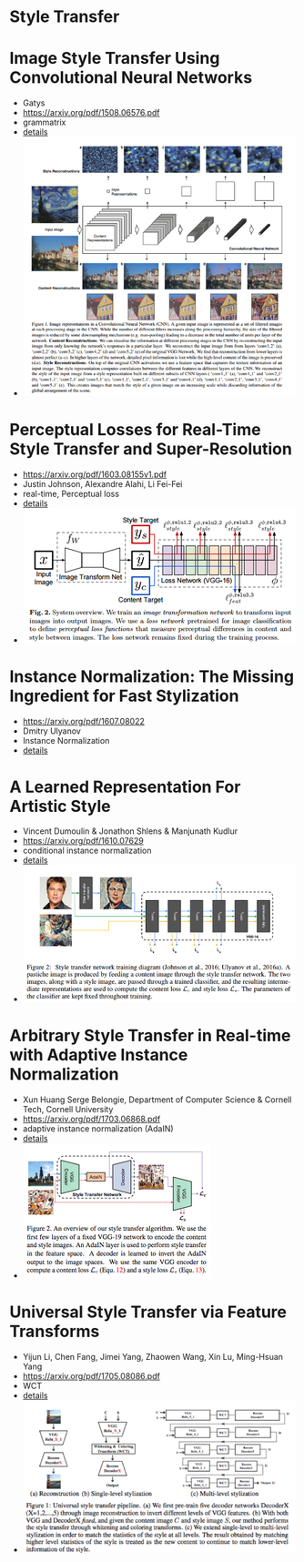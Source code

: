 Style Transfer
===


# Image Style Transfer Using Convolutional Neural Networks
- Gatys
- https://arxiv.org/pdf/1508.06576.pdf
- grammatrix
- [details](gatys/README.md)
- ![](gatys/assets/README-f8569eba.png)


# Perceptual Losses for Real-Time Style Transfer and Super-Resolution
- https://arxiv.org/pdf/1603.08155v1.pdf
- Justin Johnson, Alexandre Alahi, Li Fei-Fei
- real-time, Perceptual loss
- [details](realtime.style/README.md)
- ![](realtime.style/model.png)


# Instance Normalization: The Missing Ingredient for Fast Stylization
- https://arxiv.org/pdf/1607.08022
- Dmitry Ulyanov
- Instance Normalization
- [details](instance.norm/README.md)



# A Learned Representation For Artistic Style
- Vincent Dumoulin & Jonathon Shlens & Manjunath Kudlur
- https://arxiv.org/pdf/1610.07629
- conditional instance normalization
- [details](learned.style/README.md)
- ![](learned.style/Selection_002.png)


# Arbitrary Style Transfer in Real-time with Adaptive Instance Normalization
- Xun Huang Serge Belongie, Department of Computer Science & Cornell Tech, Cornell University
- https://arxiv.org/pdf/1703.06868.pdf
- adaptive instance normalization (AdaIN)
- [details](adain/README.md)
- ![](adain/assets/markdown-img-paste-20170615183151911.png)


# Universal Style Transfer via Feature Transforms
- Yijun Li, Chen Fang, Jimei Yang, Zhaowen Wang, Xin Lu, Ming-Hsuan Yang
- https://arxiv.org/pdf/1705.08086.pdf
- WCT
- [details](universal/README.md)
- ![](universal/assets/markdown-img-paste-2017061518425017.png)
